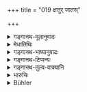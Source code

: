 +++
title = "019 क्षत्तुर् जातस्"

+++

<details><summary>गङ्गानथ-मूलानुवादः</summary>

One born from the ‘Kṣattṛ’ on the ‘Ugrā’ woman is called ‘Śvapāka;’ and one begotten by the ‘Vaideha’ on the ‘Ambaṣṭha’ woman is called ‘Veṇa.’—(19)
</details>

<details><summary>मेधातिथिः</summary>

अनुलोमाः स्त्रियः, प्रतिलोमाः पुमांसः, तयोः संभवे **श्वपाकवेणौ** प्रतिलोमजातीयौ ॥ १०.१९ ॥
</details>

<details><summary>गङ्गानथ-भाष्यानुवादः</summary>

The women are of the ‘inversely’ mixed castes, and the men of the ‘naturally mixed castes;’ from the union of these are born the ‘*Śvapāka*’ and the ‘*Veṇa*’, both inversely mixed castes.—(19)
</details>

<details><summary>गङ्गानथ-टिप्पन्यः</summary>

This verse is quoted in *Parāśaramādhava* (Prāyascitta, p. 56).
</details>

<details><summary>गङ्गानथ-तुल्य-वाक्यानि</summary>

**(verses 10.6-41)  
**

See Comparative notes for [Verse 10.6].
</details>

<details><summary>भारुचिः</summary>

उत्कर्षापकर्षौ चैतेषां शास्त्रतः कल्पयितव्यौ । वर्णसंकरप्रकरणे चाप्रतिलोमा अपि संकीर्णयोनयो व्रात्याज् जाता वक्तव्या इति । यत इदम् उच्यते ॥ १०.१९ ॥
</details>

<details><summary>Bühler</summary>

019	Moreover, the son of by Kshattri by an Ugra female is called a Svapaka; but one begotten by a Vaidehaka on an Ambashtha female is named a Vena.
</details>
